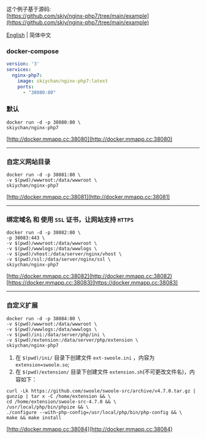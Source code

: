 
这个例子基于源码:   
[https://github.com/skiy/nginx-php7/tree/main/example](https://github.com/skiy/nginx-php7/tree/main/example)
   
[English](./README.md) | 简体中文

### docker-compose
```yaml
version: '3'
services:
  nginx-php7:
    image: skiychan/nginx-php7:latest
    ports:
      - "38080:80"
```

### 默认
```
docker run -d -p 38080:80 \
skiychan/nginx-php7
```
[http://docker.mmapp.cc:38080](http://docker.mmapp.cc:38080)

------

### 自定义网站目录
```
docker run -d -p 38081:80 \
-v $(pwd)/wwwroot:/data/wwwroot \
skiychan/nginx-php7
```
[http://docker.mmapp.cc:38081](http://docker.mmapp.cc:38081)

------

### 绑定域名 和 使用 ```SSL``` 证书，让网站支持 ```HTTPS```
```
docker run -d -p 38082:80 \
-p 38083:443 \
-v $(pwd)/wwwroot:/data/wwwroot \
-v $(pwd)/wwwlogs:/data/wwwlogs \
-v $(pwd)/vhost:/data/server/nginx/vhost \
-v $(pwd)/ssl:/data/server/nginx/ssl \
skiychan/nginx-php7
```       
[http://docker.mmapp.cc:38082](http://docker.mmapp.cc:38082)      
[https://docker.mmapp.cc:38083](https://docker.mmapp.cc:38083)    

------

### 自定义扩展
```
docker run -d -p 38084:80 \
-v $(pwd)/wwwroot:/data/wwwroot \
-v $(pwd)/wwwlogs:/data/wwwlogs \
-v $(pwd)/ini:/data/server/php/ini \
-v $(pwd)/extension:/data/server/php/extension \
skiychan/nginx-php7
```
1. 在 ```$(pwd)/ini/``` 目录下创建文件 ```ext-swoole.ini``` ，内容为 ```extension=swoole.so```;   
2. 在 ```$(pwd)/extension/``` 目录下创建文件 ```extension.sh```(不可更改文件名)，内容如下：   
```
curl -Lk https://github.com/swoole/swoole-src/archive/v4.7.0.tar.gz | gunzip | tar x -C /home/extension && \
cd /home/extension/swoole-src-4.7.0 && \
/usr/local/php/bin/phpize && \
./configure --with-php-config=/usr/local/php/bin/php-config && \
make && make install
```   
[http://docker.mmapp.cc:38084](http://docker.mmapp.cc:38084)